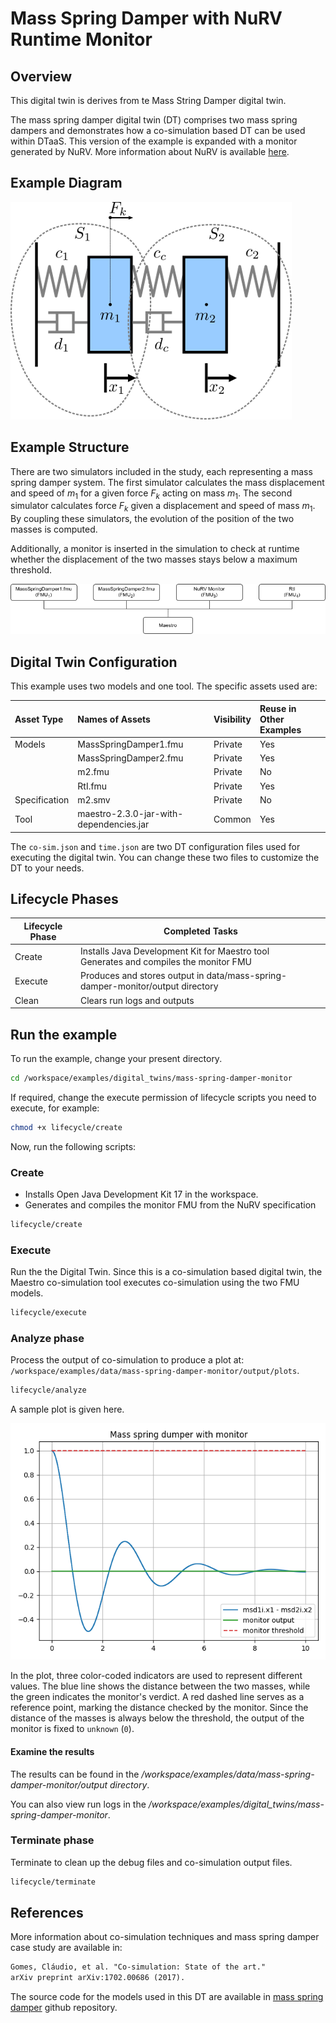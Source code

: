 # Mass Spring Damper with NuRV Runtime Monitor

## Overview

This digital twin is derives from te Mass String Damper digital twin.

The mass spring damper digital twin (DT) comprises two mass spring dampers
and demonstrates how a co-simulation based DT can be used within DTaaS.
This version of the example is expanded with a monitor generated by NuRV.
More information about NuRV is available [here](https://es-static.fbk.eu/tools/nurv/).

## Example Diagram

![Mass Spring Damper System](mass-spring-damper_multibody_system.png)

## Example Structure

There are two simulators included in the study, each representing a
mass spring damper system. The first simulator calculates the mass
displacement and speed of $m_1$ for a given force $F_k$ acting on mass $m_1$.
The second simulator calculates force $F_k$ given a displacement and speed of
mass $m_1$. By coupling these simulators, the evolution of the position of
the two masses is computed.

Additionally, a monitor is inserted in the simulation to check at runtime
whether the displacement of the two masses stays below a maximum threshold.

![Mass Spring Damper Structure](dt-structure.png)

## Digital Twin Configuration

This example uses two models and one tool. The specific assets used are:

| Asset Type | Names of Assets | Visibility | Reuse in Other Examples |
|:---|:---|:---|:---|
| Models | MassSpringDamper1.fmu | Private | Yes |
|        | MassSpringDamper2.fmu | Private | Yes |
|        | m2.fmu | Private | No |
|        | RtI.fmu                   | Private | Yes |
| Specification | m2.smv | Private | No |
| Tool | maestro-2.3.0-jar-with-dependencies.jar | Common | Yes |

The `co-sim.json` and `time.json`
are two DT configuration files used for executing the digital twin.
You can change these two files to customize the DT to your needs.

## Lifecycle Phases

| Lifecycle Phase    | Completed Tasks |
| -------- | ------- |
| Create  | Installs Java Development Kit for Maestro tool<br>Generates and compiles the monitor FMU    |
| Execute | Produces and stores output in data/mass-spring-damper-monitor/output directory|
| Clean   | Clears run logs and outputs |

## Run the example

To run the example, change your present directory.

```bash
cd /workspace/examples/digital_twins/mass-spring-damper-monitor
```

If required, change the execute permission of lifecycle scripts
you need to execute, for example:

```bash
chmod +x lifecycle/create
```

Now, run the following scripts:

### Create

- Installs Open Java Development Kit 17 in the workspace.
- Generates and compiles the monitor FMU from the NuRV specification

```bash
lifecycle/create
```

### Execute

Run the the Digital Twin. Since this is a co-simulation based
digital twin, the Maestro co-simulation tool executes co-simulation
using the two FMU models.

```bash
lifecycle/execute
```

### Analyze phase

Process the output of co-simulation to produce a plot at:
`/workspace/examples/data/mass-spring-damper-monitor/output/plots`.

```bash
lifecycle/analyze
```

A sample plot is given here.

![sample plot](mass-spring-damper-monitor_plot.png)

In the plot, three color-coded indicators are used to represent different
values. The blue line shows the distance between the two masses, while the
green indicates the monitor's verdict. A red dashed
line serves as a reference point, marking the distance checked by the
monitor. Since the distance of the masses is always below the threshold, the
output of the monitor is fixed to `unknown` (`0`).

#### Examine the results

The results can be found in the
_/workspace/examples/data/mass-spring-damper-monitor/output directory_.

You can also view run logs in the
_/workspace/examples/digital_twins/mass-spring-damper-monitor_.

### Terminate phase

Terminate to clean up the debug files and co-simulation output files.

```bash
lifecycle/terminate
```

## References

More information about co-simulation techniques and mass spring damper
case study are available in:

```txt
Gomes, Cláudio, et al. "Co-simulation: State of the art."
arXiv preprint arXiv:1702.00686 (2017).
```

The source code for the models used in this DT are available in
[mass spring damper](https://github.com/INTO-CPS-Association/example-mass_spring_damper)
github repository.
